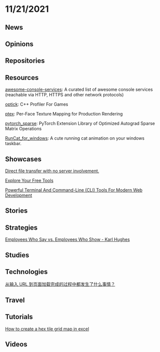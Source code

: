 # 11/21/2021

## News

## Opinions

## Repositories

## Resources
[awesome-console-services](https://github.com/chubin/awesome-console-services): A curated list of awesome console services (reachable via HTTP, HTTPS and other network protocols)

[optick](https://github.com/bombomby/optick): C++ Profiler For Games

[ptex](https://github.com/wdas/ptex): Per-Face Texture Mapping for Production Rendering

[pytorch_sparse](https://github.com/rusty1s/pytorch_sparse): PyTorch Extension Library of Optimized Autograd Sparse Matrix Operations

[RunCat_for_windows](https://github.com/Kyome22/RunCat_for_windows): A cute running cat animation on your windows taskbar.

## Showcases
[Direct file transfer with no server involvement.](http://cend.me/)

[Explore Your Free Tools](https://freetools.dev/)

[Powerful Terminal And Command-Line (CLI) Tools For Modern Web Development](https://www.smashingmagazine.com/2021/11/powerful-terminal-commandline-tools-modern-web-development/)

## Stories


## Strategies
[Employees Who Say vs. Employees Who Show - Karl Hughes](https://www.karllhughes.com/posts/sayers-vs-showers)

## Studies

## Technologies
[从输入 URL 到页面加载完成的过程中都发生了什么事情？](https://fex.baidu.com/blog/2014/05/what-happen/)

## Travel

## Tutorials
[How to create a hex tile grid map in excel](https://simplexct.com/how-to-create-a-hex-tile-grid-map-in-excel)

## Videos
